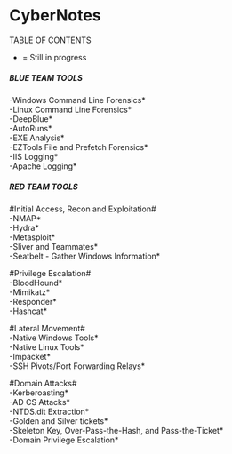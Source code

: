# CyberNotes  

TABLE OF CONTENTS  
* = Still in progress  

##### BLUE TEAM TOOLS #####  
-Windows Command Line Forensics*  
-Linux Command Line Forensics*  
-DeepBlue*  
-AutoRuns*  
-EXE Analysis*  
-EZTools File and Prefetch Forensics*  
-IIS Logging*  
-Apache Logging*  





##### RED TEAM TOOLS #####  
#Initial Access, Recon and Exploitation#  
-NMAP*  
-Hydra*  
-Metasploit*  
-Sliver and Teammates*  
-Seatbelt - Gather Windows Information*  

#Privilege Escalation#  
-BloodHound*  
-Mimikatz*  
-Responder*  
-Hashcat*  

#Lateral Movement#  
-Native Windows Tools*  
-Native Linux Tools*  
-Impacket*  
-SSH Pivots/Port Forwarding Relays*  

#Domain Attacks#  
-Kerberoasting*  
-AD CS Attacks*  
-NTDS.dit Extraction*  
-Golden and Silver tickets*  
-Skeleton Key, Over-Pass-the-Hash, and Pass-the-Ticket*  
-Domain Privilege Escalation*  



